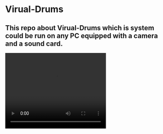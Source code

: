 # Virual-Drums
This repo about Virual-Drums which is system could be run on any PC equipped with a camera and a sound card.
---
<video width="320" height="240" controls>
    <source src="IMG_20210706_031034_048.mp4" type="video/mp4">
    Your browser does not support the video tag.
</video>
